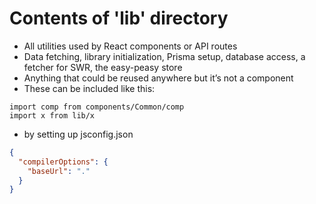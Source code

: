 # Contents of 'lib' directory

* All utilities used by React components or API routes
* Data fetching, library initialization, Prisma setup, database access, a fetcher for SWR, the easy-peasy store
* Anything that could be reused anywhere but it’s not a component
* These can be included like this:

``` shell
import comp from components/Common/comp
import x from lib/x
```

* by setting up jsconfig.json

``` json
{
  "compilerOptions": {
    "baseUrl": "."
  }
}
```
